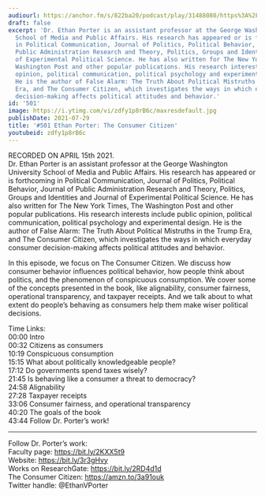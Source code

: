 ```yaml
---
audiourl: https://anchor.fm/s/822ba20/podcast/play/31488080/https%3A%2F%2Fd3ctxlq1ktw2nl.cloudfront.net%2Fstaging%2F2021-3-15%2Fdf5bf554-c6cc-a2a3-7f67-b3f5276512f2.m4a
draft: false
excerpt: 'Dr. Ethan Porter is an assistant professor at the George Washington University
  School of Media and Public Affairs. His research has appeared or is forthcoming
  in Political Communication, Journal of Politics, Political Behavior, Journal of
  Public Administration Research and Theory, Politics, Groups and Identities and Journal
  of Experimental Political Science. He has also written for The New York Times, The
  Washington Post and other popular publications. His research interests include public
  opinion, political communication, political psychology and experimental design.
  He is the author of False Alarm: The Truth About Political Mistruths in the Trump
  Era, and The Consumer Citizen, which investigates the ways in which everyday consumer
  decision-making affects political attitudes and behavior.'
id: '501'
image: https://i.ytimg.com/vi/zdfy1p8rB6c/maxresdefault.jpg
publishDate: 2021-07-29
title: '#501 Ethan Porter: The Consumer Citizen'
youtubeid: zdfy1p8rB6c
---
```

<div class="timelinks">

RECORDED ON APRIL 15th 2021.  
Dr. Ethan Porter is an assistant professor at the George Washington University School of Media and Public Affairs. His research has appeared or is forthcoming in Political Communication, Journal of Politics, Political Behavior, Journal of Public Administration Research and Theory, Politics, Groups and Identities and Journal of Experimental Political Science. He has also written for The New York Times, The Washington Post and other popular publications. His research interests include public opinion, political communication, political psychology and experimental design. He is the author of False Alarm: The Truth About Political Mistruths in the Trump Era, and The Consumer Citizen, which investigates the ways in which everyday consumer decision-making affects political attitudes and behavior.

In this episode, we focus on The Consumer Citizen. We discuss how consumer behavior influences political behavior, how people think about politics, and the phenomenon of conspicuous consumption. We cover some of the concepts presented in the book, like alignability, consumer fairness, operational transparency, and taxpayer receipts. And we talk about to what extent do people’s behaving as consumers help them make wiser political decisions.

Time Links:  
<time>00:00</time> Intro  
<time>00:32</time> Citizens as consumers  
<time>10:19</time> Conspicuous consumption  
<time>15:15</time> What about politically knowledgeable people?  
<time>17:12</time> Do governments spend taxes wisely?  
<time>21:45</time> Is behaving like a consumer a threat to democracy?  
<time>24:58</time> Alignability  
<time>27:28</time> Taxpayer receipts  
<time>33:06</time> Consumer fairness, and operational transparency  
<time>40:20</time> The goals of the book  
<time>43:44</time> Follow Dr. Porter’s work!

---

Follow Dr. Porter’s work:  
Faculty page: https://bit.ly/2KXX5t9  
Website: https://bit.ly/3r3gHvy  
Works on ResearchGate: https://bit.ly/2RD4d1d  
The Consumer Citizen: https://amzn.to/3a91ouk  
Twitter handle: @EthanVPorter
</div>

